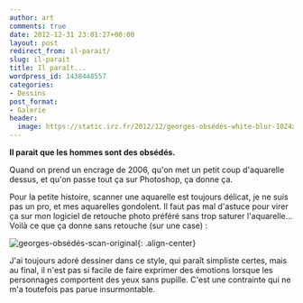 ```yaml
---
author: art
comments: true
date: 2012-12-31 23:01:27+00:00
layout: post
redirect_from: il-parait/
slug: il-parait
title: Il paraît...
wordpress_id: 1438448557
categories:
- Dessins
post_format:
- Galerie
header:
  image: https://static.irz.fr/2012/12/georges-obsédés-white-blur-1024x444.png
---
```


**Il parait que les hommes sont des obsédés.**

Quand on prend un encrage de 2006, qu'on met un petit coup d'aquarelle dessus, et qu'on passe tout ça sur Photoshop, ça donne ça.

Pour la petite histoire, scanner une aquarelle est toujours délicat, je ne suis pas un pro, et mes aquarelles gondolent. Il faut pas mal d'astuce pour virer ça sur mon logiciel de retouche photo préféré sans trop saturer l'aquarelle... Voilà ce que ça donne sans retouche (sur une case) :

![georges-obsédés-scan-original](https://static.irz.fr/2012/12/georges-obsédés-scan-original.png){: .align-center}

J'ai toujours adoré dessiner dans ce style, qui paraît simpliste certes, mais au final, il n'est pas si facile de faire exprimer des émotions lorsque les personnages comportent des yeux sans pupille. C'est une contrainte qui ne m'a toutefois pas parue insurmontable.
